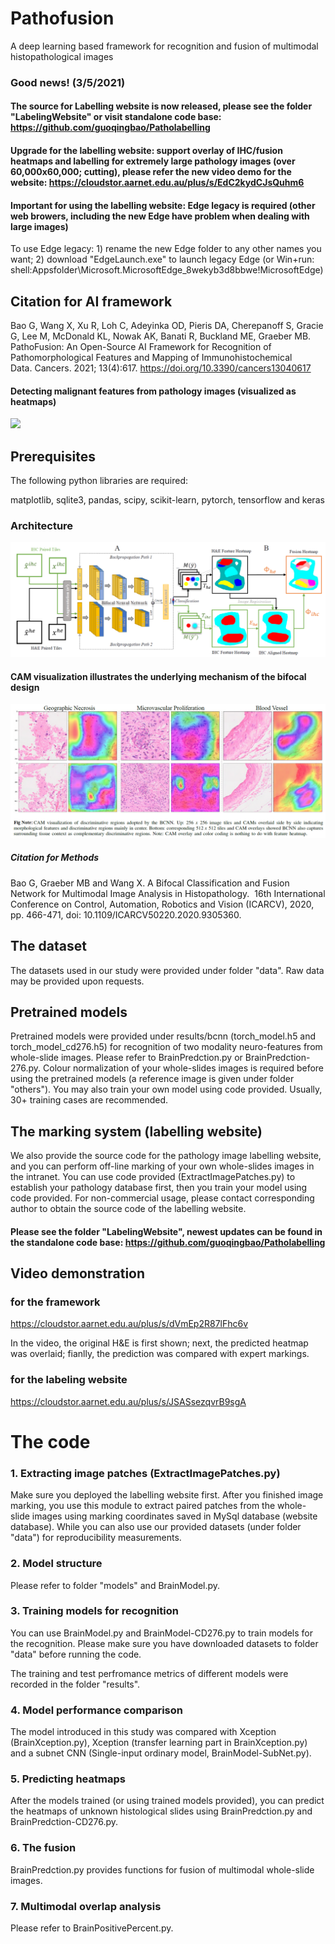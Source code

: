 # Pathofusion
A deep learning based framework for recognition and fusion of multimodal histopathological images

### Good news! (3/5/2021)

#### The source for Labelling website is now released, please see the folder "LabelingWebsite" or visit standalone code base: https://github.com/guoqingbao/Patholabelling

#### Upgrade for the labelling website: support overlay of IHC/fusion heatmaps and labelling for extremely large pathology images (over 60,000x60,000; cutting), please refer the new video demo for the website: https://cloudstor.aarnet.edu.au/plus/s/EdC2kydCJsQuhm6

#### Important for using the labelling website: Edge legacy is required (other web browers, including the new Edge have problem when dealing with large images)
To use Edge legacy: 1) rename the new Edge folder to any other names you want; 2) download "EdgeLaunch.exe" to launch legacy Edge (or Win+run: shell:Appsfolder\Microsoft.MicrosoftEdge_8wekyb3d8bbwe!MicrosoftEdge)

## Citation for AI framework

Bao G, Wang X, Xu R, Loh C, Adeyinka OD, Pieris DA, Cherepanoff S, Gracie G, Lee M, McDonald KL, Nowak AK, Banati R, Buckland ME, Graeber MB. PathoFusion: An Open-Source AI Framework for Recognition of Pathomorphological Features and Mapping of Immunohistochemical Data. Cancers. 2021; 13(4):617. https://doi.org/10.3390/cancers13040617


#### Detecting malignant features from pathology images (visualized as heatmaps)
![](/others/prediction.gif)

## Prerequisites
The following python libraries are required:

matplotlib, sqlite3, pandas, scipy, scikit-learn, pytorch, tensorflow and keras

### Architecture
![](/others/architecture.png)

#### CAM visualization illustrates the underlying mechanism of the bifocal design
![](/others/cam.png)

##### Citation for Methods 
Bao G, Graeber MB and Wang X. A Bifocal Classification and Fusion Network for Multimodal Image Analysis in Histopathology.  16th International Conference on Control, Automation, Robotics and Vision (ICARCV), 2020, pp. 466-471, doi: 10.1109/ICARCV50220.2020.9305360.

## The dataset
The datasets used in our study were provided under folder "data". Raw data may be provided upon requests. 


## Pretrained models
Pretrained models were provided under results/bcnn (torch_model.h5 and torch_model_cd276.h5) for recognition of two modality neuro-features from whole-slide images. Please refer to BrainPredction.py or BrainPredction-276.py. Colour normalization of your whole-slides images is required before using the pretrained models (a reference image is given under folder "others"). You may also train your own model using code provided. Usually, 30+ training cases are recommended.

## The marking system (labelling website)
We also provide the source code for the pathology image labelling website, and you can perform off-line marking of your own whole-slides images in the intranet. You can use code provided (ExtractImagePatches.py) to establish your pathology database first, then you train your model using code provided. For non-commercial usage, please contact corresponding author to obtain the source code of the labelling website.
#### Please see the folder "LabelingWebsite", newest updates can be found in the standalone code base: https://github.com/guoqingbao/Patholabelling


## Video demonstration 

### for the framework
https://cloudstor.aarnet.edu.au/plus/s/dVmEp2R87lFhc6v

In the video, the original H&E is first shown; 
next, the predicted heatmap was overlaid; 
fianlly, the prediction was compared with expert markings.

### for the labeling website
https://cloudstor.aarnet.edu.au/plus/s/JSASsezqvrB9sgA

# The code

### 1. Extracting image patches (ExtractImagePatches.py)
Make sure you deployed the labelling website first. After you finished image marking, you use this module to extract paired patches from the whole-slide images using marking coordinates saved in MySql database (website database). While you can also use our provided datasets (under folder "data") for reproducibility measurements.

### 2. Model structure
Please refer to folder "models" and BrainModel.py.

### 3. Training models for recognition
You can use BrainModel.py and BrainModel-CD276.py to train models for the recognition. Please make sure you have downloaded datasets to folder "data" before running the code. 

The training and test perfromance metrics of different models were recorded in the folder "results".

### 4. Model performance comparison
The model introduced in this study was compared with Xception (BrainXception.py), Xception (transfer learning part in BrainXception.py) and a subnet CNN (Single-input ordinary model, BrainModel-SubNet.py). 

### 5. Predicting heatmaps
After the models trained (or using trained models provided), you can predict the heatmaps of unknown histological slides using BrainPredction.py and BrainPredction-CD276.py. 

### 6. The fusion
BrainPredction.py provides functions for fusion of multimodal whole-slide images. 

### 7. Multimodal overlap analysis
Please refer to BrainPositivePercent.py.


